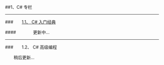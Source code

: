 ##1、C# 专栏

---

###&emsp;&emsp;[1.1、 C# 入门经典](https://shenjun4csharp.github.io/csharphtml/)

####&emsp;&emsp;&emsp;&emsp;更新中...


---
###&emsp;&emsp;1.2、 C# 高级编程

&emsp;&emsp;稍后更新...